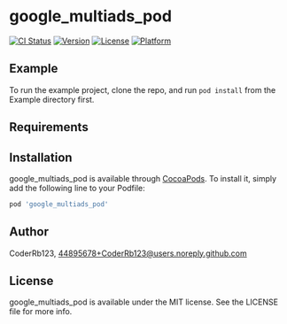 # google_multiads_pod

[![CI Status](https://img.shields.io/travis/CoderRb123/google_multiads_pod.svg?style=flat)](https://travis-ci.org/CoderRb123/google_multiads_pod)
[![Version](https://img.shields.io/cocoapods/v/google_multiads_pod.svg?style=flat)](https://cocoapods.org/pods/google_multiads_pod)
[![License](https://img.shields.io/cocoapods/l/google_multiads_pod.svg?style=flat)](https://cocoapods.org/pods/google_multiads_pod)
[![Platform](https://img.shields.io/cocoapods/p/google_multiads_pod.svg?style=flat)](https://cocoapods.org/pods/google_multiads_pod)

## Example

To run the example project, clone the repo, and run `pod install` from the Example directory first.

## Requirements

## Installation

google_multiads_pod is available through [CocoaPods](https://cocoapods.org). To install
it, simply add the following line to your Podfile:

```ruby
pod 'google_multiads_pod'
```

## Author

CoderRb123, 44895678+CoderRb123@users.noreply.github.com

## License

google_multiads_pod is available under the MIT license. See the LICENSE file for more info.
